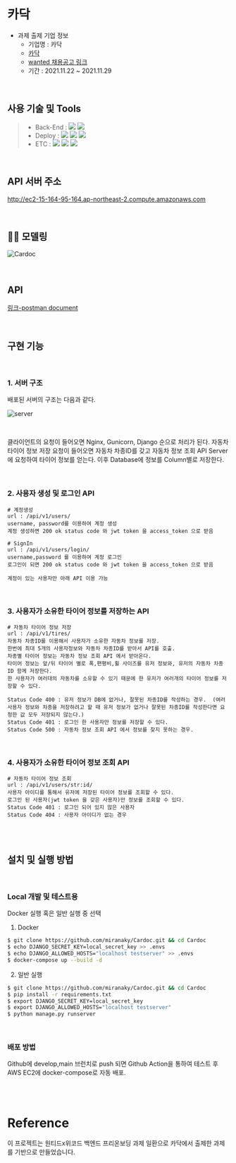 # 카닥

- 과제 출제 기업 정보
  - 기업명 : 카닥
  - [카닥](https://www.cardoc.co.kr/)
  - [wanted 채용공고 링크](https://www.wanted.co.kr/wd/57545)
  - 기간 : 2021.11.22 ~ 2021.11.29

<br>

## 사용 기술 및 Tools

> - Back-End : <img src="https://img.shields.io/badge/Python 3.9-3776AB?style=for-the-badge&logo=Python&logoColor=white"/>&nbsp;<img src="https://img.shields.io/badge/Django 3.2-092E20?style=for-the-badge&logo=Django&logoColor=white"/>
> - Deploy : <img src="https://img.shields.io/badge/AWS_EC2-232F3E?style=for-the-badge&logo=Amazon&logoColor=white"/>&nbsp;<img src="https://img.shields.io/badge/Docker-0052CC?style=for-the-badge&logo=Docker&logoColor=white"/>&nbsp;<img src="https://img.shields.io/badge/Github_actions-181717?style=for-the-badge&logo=Github&logoColor=white"/>
> - ETC : <img src="https://img.shields.io/badge/Git-F05032?style=for-the-badge&logo=Git&logoColor=white"/>&nbsp;<img src="https://img.shields.io/badge/Github-181717?style=for-the-badge&logo=Github&logoColor=white"/>&nbsp;<img src="https://img.shields.io/badge/Postman-FF6C37?style=for-the-badge&logo=Postman&logoColor=white"/>

<br>

## API 서버 주소

http://ec2-15-164-95-164.ap-northeast-2.compute.amazonaws.com

<br>

## 🏄‍♀️ 모델링

![Cardoc](https://user-images.githubusercontent.com/5153352/143731044-bbf05ce5-f7da-4941-97cd-4bac578a63af.png)

<br>

## API

[링크-postman document](https://documenter.getpostman.com/view/13670333/UVJbHxpH)

<br>

## 구현 기능

<br>

### 1. 서버 구조

배포된 서버의 구조는 다음과 같다.

![server](https://user-images.githubusercontent.com/5153352/143733589-1ecc9773-02e0-4cb3-9b28-02f8a8e88846.jpg)

<br>

클라이언트의 요청이 들어오면 Nginx, Gunicorn, Django 순으로 처리가 된다.
자동차 타이어 정보 저장 요청이 들어오면 자동차 차종ID를 갖고 자동차 정보 조회 API Server에 요청하여 타이어 정보를 얻는다. 이후 Database에 정보를 Column별로 저장한다.

<br>

### 2. 사용자 생성 및 로그인 API

    # 계정생성
    url : /api/v1/users/
    username, password를 이용하여 계정 생성
    계정 생성하면 200 ok status code 와 jwt token 을 access_token 으로 받음

    # SignIn
    url : /api/v1/users/login/
    username,password 를 이용하여 계정 로그인
    로그인이 되면 200 ok status code 와 jwt token 을 access_token 으로 받음

    계정이 있는 사용자만 아래 API 이용 가능

<br>

### 3. 사용자가 소유한 타이어 정보를 저장하는 API

    # 자동차 타이어 정보 저장
    url : /api/v1/tires/
    자동차 차종ID를 이용해서 사용자가 소유한 자동차 정보를 저장.
    한번에 최대 5개의 사용자정보와 자동차 차종ID를 받아서 API를 호출.
    차종별 타이어 정보는 자동차 정보 조회 API 에서 받아온다.
    타이어 정보는 앞/뒤 타이어 별로 폭,편평비,휠 사이즈를 유저 정보와, 유저의 자동차 차종 ID 함께 저장한다.
    한 사용자가 여러대의 자동차를 소유할 수 있기 때문에 한 유저가 여러개의 타이어 정보를 저장할 수 있다.

    Status Code 400 : 유저 정보가 DB에 없거나, 잘못된 차종ID를 작성하는 경우.  (여러 사용자 정보와 차종을 저장하려고 할 때 유저 정보가 없거나 잘못된 차종ID를 작성한다면 요청한 값 모두 저장되지 않는다.)
    Status Code 401 : 로그인 한 사용자만 정보를 저장할 수 있다.
    Status Code 500 : 자동차 정보 조회 API 에서 정보를 찾지 못하는 경우.

<br>

### 4. 사용자가 소유한 타이어 정보 조회 API

    # 자동차 타이어 정보 조회
    url : /api/v1/users/str:id/
    사용자 아이디를 통해서 유저에 저장된 타이어 정보를 조회할 수 있다.
    로그인 된 사용자(jwt token 을 갖은 사용자)만 정보를 조회할 수 있다.
    Status Code 401 : 로그인 되어 있지 않은 사용자
    Status Code 404 : 사용자 아이디가 없는 경우

<br>
<br>

## 설치 및 실행 방법

<br>

### Local 개발 및 테스트용

Docker 실행 혹은 일반 실행 중 선택

1. Docker

```bash
$ git clone https://github.com/miranaky/Cardoc.git && cd Cardoc
$ echo DJANGO_SECRET_KEY=local_secret_key >> .envs
$ echo DJANGO_ALLOWED_HOSTS="localhost testserver" >> .envs
$ docker-compose up --build -d
```

2. 일반 실행

```bash
$ git clone https://github.com/miranaky/Cardoc.git && cd Cardoc
$ pip install -r requirements.txt
$ export DJANGO_SECRET_KEY=local_secret_key
$ export DJANGO_ALLOWED_HOSTS="localhost testserver"
$ python manage.py runserver
```

<br>

### 배포 방법

Github에 develop,main 브런치로 push 되면 Github Action을 통하여 테스트 후 AWS EC2에 docker-compose로 자동 배포.

<br>
<br>

# Reference

이 프로젝트는 원티드x위코드 백엔드 프리온보딩 과제 일환으로 카닥에서 출제한 과제를 기반으로 만들었습니다.
